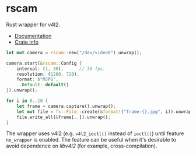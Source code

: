 rscam
=====

Rust wrapper for v4l2.

* [Documentation](http://loyd.github.io/rscam)
* [Crate info](https://crates.io/crates/rscam)

```rust
let mut camera = rscam::new("/dev/video0").unwrap();

camera.start(&rscam::Config {
    interval: (1, 30),      // 30 fps.
    resolution: (1280, 720),
    format: b"MJPG",
    ..Default::default()
}).unwrap();

for i in 0..10 {
    let frame = camera.capture().unwrap();
    let mut file = fs::File::create(&format!("frame-{}.jpg", i)).unwrap();
    file.write_all(&frame[..]).unwrap();
}
```

The wrapper uses v4l2 (e.g. `v4l2_ioctl()` instead of `ioctl()`) until feature `no_wrapper` is enabled. The feature can be useful when it's desirable to avoid dependence on *libv4l2* (for example, cross-compilation).
